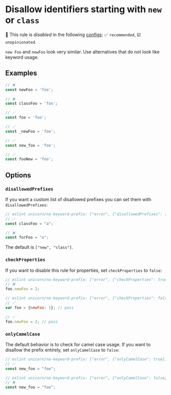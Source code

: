 # Disallow identifiers starting with `new` or `class`

🚫 This rule is _disabled_ in the following [configs](https://github.com/sindresorhus/eslint-plugin-unicorn#recommended-config): ✅ `recommended`, ☑️ `unopinionated`.

<!-- end auto-generated rule header -->
<!-- Do not manually modify this header. Run: `npm run fix:eslint-docs` -->

`new Foo` and `newFoo` look very similar. Use alternatives that do not look like keyword usage.

## Examples

```js
// ❌
const newFoo = 'foo';

// ❌
const classFoo = 'foo';

// ✅
const foo = 'foo';

// ✅
const _newFoo = 'foo';

// ✅
const new_foo = 'foo';

// ✅
const fooNew = 'foo';
```

## Options

### `disallowedPrefixes`

If you want a custom list of disallowed prefixes you can set them with `disallowedPrefixes`:

```js
// eslint unicorn/no-keyword-prefix: ["error", {"disallowedPrefixes": ["new", "for"]}]
// ✅
const classFoo = "a";

// ❌
const forFoo = "a";
```

The default is `["new", "class"]`.

### `checkProperties`

If you want to disable this rule for properties, set `checkProperties` to `false`:

```js
// eslint unicorn/no-keyword-prefix: ["error", {"checkProperties": true}]
// ❌
foo.newFoo = 2;
```

```js
// eslint unicorn/no-keyword-prefix: ["error", {"checkProperties": false}]
// ✅
var foo = {newFoo: 1}; // pass

// ✅
foo.newFoo = 2; // pass
```

### `onlyCamelCase`

The default behavior is to check for camel case usage. If you want to disallow the prefix entirely, set `onlyCamelCase` to `false`:

```js
// eslint unicorn/no-keyword-prefix: ["error", {"onlyCamelCase": true}]
// ✅
const new_foo = "foo";
```

```js
// eslint unicorn/no-keyword-prefix: ["error", {"onlyCamelCase": false}]
// ❌
const new_foo = "foo";
```
